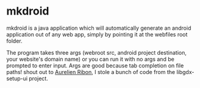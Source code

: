 mkdroid
=======

mkdroid is a java application which will automatically generate an android application out of any web app, simply by pointing it at the webfiles root folder.

The program takes three args (webroot src, android project destination, your website's domain name) or you can run it with no args and be prompted to enter input.
Args are good because tab completion on file paths!
shout out to [Aurelien Ribon](https://github.com/AurelienRibon "Aurelien Ribon"), I stole a bunch of code from the libgdx-setup-ui project.
